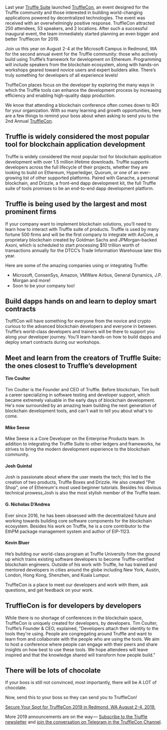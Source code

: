 Last year [Truffle Suite](https://truffleframework.com/) launched [TruffleCon](https://truffleframework.com/trufflecon2019), an event designed for the Truffle community and those interested in building world-changing applications powered by decentralized technologies. The event was received with an overwhelmingly positive response. TruffleCon attracted 250 attendees, 53 speakers, and 2 locations. After such a successful inaugural event, the team immediately started planning an even bigger and better Trufflecon for 2019.

Join us this year on August 2-4 at the Microsoft Campus in Redmond, WA for the second annual event for the Truffle community: those who actively build using Truffle’s framework for development on Ethereum. Programming will include speakers from the blockchain ecosystem, along with hands-on workshops geared toward novice users and expert builders alike. There’s truly something for developers of all experience levels!

TruffleCon places focus on the developer by exploring the many ways in which the Truffle tools can enhance the development process by increasing efficiency and enabling high-quality dapp production.

We know that attending a blockchain conference often comes down to ROI for your organization. With so many learning and growth opportunities, here are a few things to remind your boss about when asking to send you to the 2nd Annual [TruffleCon](https://truffleframework.com/trufflecon2019).

## Truffle is widely considered the most popular tool for blockchain application development

Truffle is widely considered the most popular tool for blockchain application development with over 1.5 million lifetime downloads. Truffle supports developers across the full lifecycle of their projects, whether they are looking to build on Ethereum, Hyperledger, Quorum, or one of an ever-growing list of other supported platforms. Paired with Ganache, a personal blockchain, and Drizzle, a front-end dapp development kit, the full Truffle suite of tools promises to be an end-to-end dapp development platform.

## Truffle is being used by the largest and most prominent firms

If your company want to implement blockchain solutions, you’ll need to learn how to interact with Truffle suite of products. Truffle is used by many fortune 500 firms and will be the first company to integrate with AxCore, a proprietary blockchain created by Goldman Sachs and JPMorgan-backed Axoni, which is scheduled to start processing $10 trillion worth of transactions annually for the DTCC’s Trade Information Warehouse later this year.

Here are some of the amazing companies using or integrating Truffle:
* Microsoft, ConsenSys, Amazon, VMWare Airbus, General Dynamics, J.P. Morgan and more!
* Soon to be your company too!

## Build dapps hands on and learn to deploy smart contracts 

TrufflCon will have something for everyone from the novice and crypto curious to the advanced blockchain developers and everyone in between. Truffle’s world-class developers and trainers will be there to support you along your developer journey. You’ll learn hands-on how to build dapps and deploy smart contracts during our workshops.

## Meet and learn from the creators of Truffle Suite: the ones closest to Truffle’s development

#### Tim Coulter
Tim Coulter is the Founder and CEO of Truffle. Before blockchain, Tim built a career specializing in software testing and developer support, which became extremely valuable in the early days of blockchain development. He's now surrounded by an amazing team building the next generation of blockchain development tools, and can't wait to tell you about what's to come.

#### Mike Seese
Mike Seese is a Core Developer on the Enterprise Products team. In addition to integrating the Truffle Suite to other ledgers and frameworks, he strives to bring the modern development experience to the blockchain community.

#### Josh Quintal 
Josh is passionate about where the user meets the tech; this led to the creation of two products, Truffle Boxes and Drizzle. He also created "Pet Shop", one of Ethereum's most used beginner tutorials. Besides his obvious technical prowess,Josh is also the most stylish member of the Truffle team.

#### G. Nicholas D’Andrea
Ever since 2016, he has been obsessed with the decentralized future and working towards building core software components for the blockchain ecosystem. Besides his work on Truffle, he is a core contributor to the EthPM package management system and author of EIP-1123.

#### Kevin Bluer
He’s building our world-class program at Truffle University from the ground up which trains existing software developers to become Truffle-certified blockchain engineers. Outside of his work with Truffle, he has trained and mentored developers in cities around the globe including New York, Austin, London, Hong Kong, Shenzhen, and Kuala Lumpur.

TruffleCon is a place to meet our developers and work with them, ask questions, and get feedback on your work.

## TruffleCon is for developers by developers

While there is no shortage of conferences in the blockchain space, TruffleCon is uniquely created for developers, by developers. Tim Coulter, Truffle’s Founder & CEO, explained, "Developers attach their identity to the tools they're using. People are congregating around Truffle and want to learn from and collaborate with the people who are using the tools. We aim to host a conference where people can engage with their peers and share insights on how best to use these tools. We hope attendees will leave inspired and that the knowledge shared will transform how people build."

## There will be lots of chocolate

If your boss is still not convinced, most importantly, there will be A LOT of chocolate.

Now, send this to your boss so they can send you to TruffleCon!

[Secure Your Spot for TruffleCon 2019 in Redmond, WA August 2-4, 2019.](https://www.truffleframework.com/trufflecon2019)

More 2019 announcements are on the way — [Subscribe to the Truffle newsletter](https://truffleframework.us11.list-manage.com/subscribe/post?u=947c9b18fc27e0b00fc2ad055&id=97cfd4251b) and [join the conversation on Telegram in the TruffleCon Channel](https://t.me/TruffleCon).